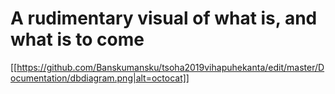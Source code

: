 # A rudimentary visual of what is, and what is to come

[[https://github.com/Banskumansku/tsoha2019vihapuhekanta/edit/master/Documentation/dbdiagram.png|alt=octocat]]


